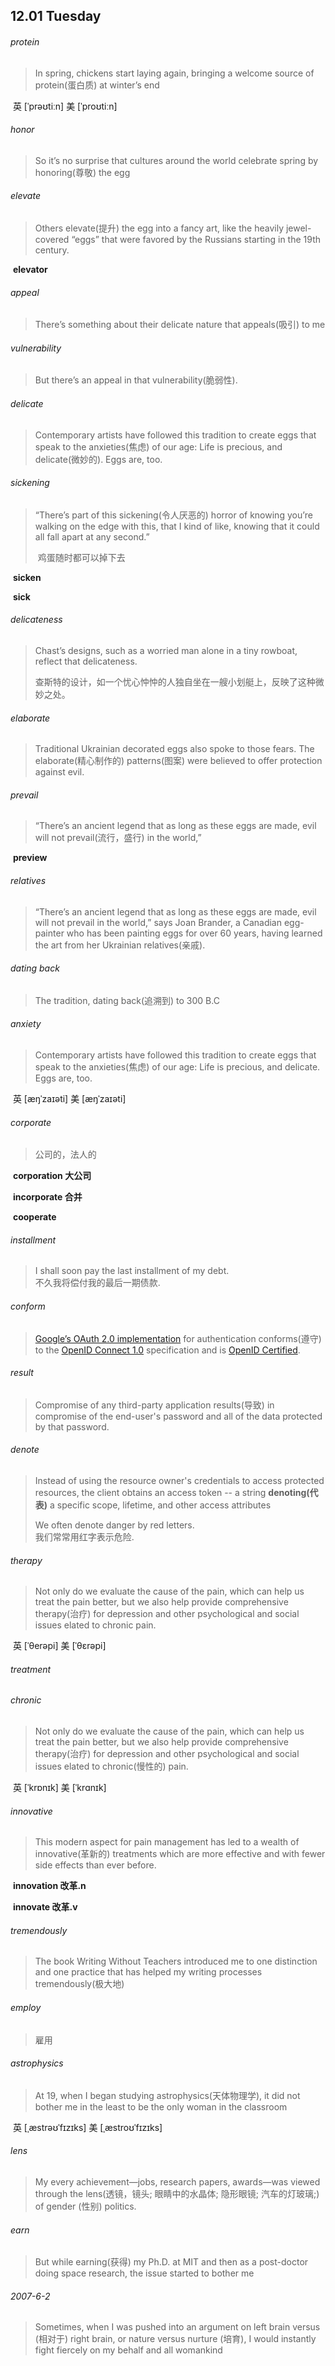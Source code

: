 ## 12.01	Tuesday

###### protein

> In spring, chickens start laying again, bringing a welcome source of protein(蛋白质) at winter’s end

​	英 [ˈprəʊtiːn]   美 [ˈproʊtiːn] 

###### honor

> So it’s no surprise that cultures around the world celebrate spring by honoring(尊敬) the egg

###### elevate

> Others elevate(提升) the egg into a fancy art, like the heavily jewel-covered “eggs” that were favored by the Russians starting in the 19th century.

​	**elevator**

###### appeal

> There’s something about their delicate nature that appeals(吸引) to me

###### vulnerability

> But there’s an appeal in that vulnerability(脆弱性).

###### delicate	

> Contemporary artists have followed this tradition to create eggs that speak to the anxieties(焦虑) of our age: Life is precious, and delicate(微妙的). Eggs are, too.

###### sickening

> “There’s part of this sickening(令人厌恶的) horror of knowing you’re walking on the edge with this, that I kind of like, knowing that it could all fall apart at any second.”
>
> ​	鸡蛋随时都可以掉下去

​	**sicken**

​	**sick**

###### delicateness

> Chast’s designs, such as a worried man alone in a tiny rowboat, reflect that delicateness.
>
> ​	查斯特的设计，如一个忧心忡忡的人独自坐在一艘小划艇上，反映了这种微妙之处。 

###### elaborate

> Traditional Ukrainian decorated eggs also spoke to those fears. The elaborate(精心制作的) patterns(图案) were believed to offer protection against evil.

###### prevail

> “There’s an ancient legend that as long as these eggs are made, evil will not prevail(流行，盛行) in the world,”

​	**preview**

###### relatives

> “There’s an ancient legend that as long as these eggs are made, evil will not prevail in the world,” says Joan Brander, a Canadian egg-painter who has been painting eggs for over 60 years, having learned the art from her Ukrainian relatives(亲戚).

###### dating back

> The tradition, dating back(追溯到) to 300 B.C

###### anxiety

> Contemporary artists have followed this tradition to create eggs that speak to the anxieties(焦虑) of our age: Life is precious, and delicate. Eggs are, too.

​	英 [æŋˈzaɪəti]   美 [æŋˈzaɪəti] 

###### corporate

> 公司的，法人的

​	**corporation	大公司**

​	**incorporate	合并**

​	**cooperate**

###### installment

> I shall soon pay the last installment of my debt.  
> 	不久我将偿付我的最后一期债款.

###### conform

> [ Google’s OAuth 2.0 implementation](https://developers.google.com/identity/protocols/OpenIDConnect) for authentication conforms(遵守) to the [OpenID Connect 1.0](https://openid.net/connect/) specification and is [OpenID Certified](https://openid.net/certification/).

###### result

> Compromise of any third-party application results(导致) in compromise of the end-user's password and all of the data protected by that password.

###### denote

> Instead of using the resource owner's credentials to access protected resources, the client obtains an access token -- a string **denoting(代表)** a specific scope, lifetime, and other access attributes
>
> We often denote danger by red letters.  
> 	我们常常用红字表示危险.



###### therapy

> Not only do we evaluate the cause of the pain, which can help us treat the pain better, but we also help provide comprehensive therapy(治疗) for depression and other psychological and social issues elated to chronic pain.

​	英 [ˈθerəpi]   美 [ˈθɛrəpi] 

###### 	treatment

###### chronic

> Not only do we evaluate the cause of the pain, which can help us treat the pain better, but we also help provide comprehensive therapy(治疗) for depression and other psychological and social issues elated to chronic(慢性的) pain.

​	英 [ˈkrɒnɪk]   美 [ˈkrɑnɪk] 

###### innovative

>This modern aspect for pain management has led to a wealth of innovative(革新的) treatments which are more effective and with fewer side effects than ever before.

​	**innovation	改革.n**

​	**innovate	改革.v**

###### tremendously

> The book Writing Without Teachers introduced me to one distinction and one practice that has helped my writing processes tremendously(极大地)

###### employ

> 雇用

######  astrophysics

> At 19, when I began studying astrophysics(天体物理学), it did not bother me in the least to be the only woman in the classroom

​	英 [ˌæstrəʊˈfɪzɪks]   美 [ˌæstroʊˈfɪzɪks] 

###### lens

> My every achievement—jobs, research papers, awards—was viewed through the lens(透镜，镜头; 眼睛中的水晶体; 隐形眼镜; 汽车的灯玻璃;) of gender (性别) politics.

###### earn

>But while earning(获得) my Ph.D. at MIT and then as a post-doctor doing space research, the issue started to bother me

###### 2007-6-2

> Sometimes, when I was pushed into an argument on left brain versus (相对于) right brain, or nature versus nurture (培育), I would instantly fight fiercely on my behalf and all womankind